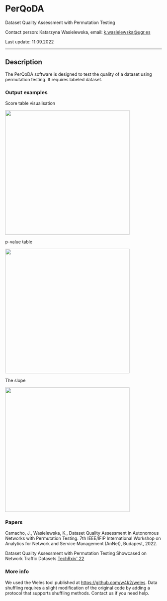 # PerQoDA
Dataset Quality Assessment with Permutation Testing

Contact person: Katarzyna Wasielewska, email: k.wasielewska@ugr.es

Last update: 11.09.2022

<hr>

## Description

The PerQoDA software is designed to test the quality of a dataset using permutation testing. It requires labeled dataset.

### Output examples

Score table visualisation

<img src="https://user-images.githubusercontent.com/80593278/189529891-7bcf3b06-53f9-4689-8c5b-0acc9bbdea11.PNG" width="400">

p-value table

<img src="https://user-images.githubusercontent.com/80593278/189529899-114fec92-fa71-49ed-9c73-fae8e850dedf.PNG" width="400">

The slope

<img src="https://user-images.githubusercontent.com/80593278/189529420-f1892abe-808b-46bc-9242-e01973cab686.PNG" width="400">


### Papers

Camacho, J., Wasielewska, K., Dataset Quality Assessment in Autonomous Networks with Permutation Testing. 7th IEEE/IFIP International Workshop on Analytics for Network and Service Management (AnNet), Budapest, 2022. 

Dataset Quality Assessment with Permutation Testing Showcased on Network Traffic Datasets [TechRxiv' 22](https://www.techrxiv.org/articles/preprint/Dataset_Quality_Assessment_with_Permutation_Testing_Showcased_on_Network_Traffic_Datasets/20145539) 

### More info
We used the Weles tool published at https://github.com/w4k2/weles. Data shuffling requires a slight modification of the original code by adding a protocol that supports shuffling methods. Contact us if you need help.
